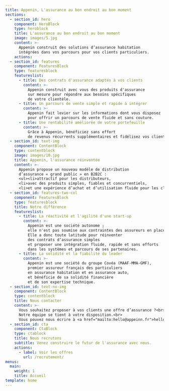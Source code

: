 ```yaml
---
title: Appenin, L'assurance au bon endroit au bon moment
sections:
  - section_id: hero
    component: HeroBlock
    type: heroblock
    title: L'assurance au bon endroit au bon moment
    image: images/5.jpg
    content: >-
      Appenin construit des solutions d’assurance habitation
      intégrées dans vos parcours pour vos clients particuliers.
    actions:
  - section_id: features
    component: FeaturesBlock
    type: featuresblock
    featureslist:
      - title: Des contrats d'assurance adaptés à vos clients
        content: >-
          Appenin construit avec vous des produits d'assurance
          sur mesure pour répondre aux besoins spécifiques
          de votre clientèle.
      - title: Un parcours de vente simple et rapide à intégrer
        content: >-
          Appenin fait levier sur les informations dont vous disposez
          pour offrir un parcours de vente fluide et sans couture.
      - title: Une rentabilité améliorée de votre portefeuille
        content: >-
          Grâce à Appenin, bénéficiez sans effort
          de revenus récurrents supplémentaires et fidélisez vos clients.
  - section_id: text-img
    component: ContentBlock
    type: contentblock
    image: images/10.jpg
    title: Appenin, l'assurance réinventée
    content: >-
      Appenin propose un nouveau modèle de distribution 
      d’assurance « grand public » en B2B2C :
      <ul><li>attractif pour les distributeurs,
      <li>avec des produits simples, fiables et concurrentiels,
      <li>et une expérience d’achat et d’utilisation fluide pour les clients.</ul>
  - section_id: features-two-col
    component: FeaturesBlock
    type: featuresblock
    title: Notre différence
    featureslist:
      - title: La réactivité et l'agilité d'une start-up
        content: >-
          Appenin est une société autonome ;
          elle n'est pas soumise aux contraintes des assureurs en place.
          Elle a donc toute latitude pour réinventer
          des contrats d’assurance simples
          et proposer une intégration fluide, rapide et sans efforts 
          dans les systèmes et parcours de ses partenaires.
      - title: La solidité et la fiabilité du leader
        content: >-
          Appenin est une société du groupe Covéa (MAAF-MMA-GMF),
          premier assureur français des particuliers 
          en assurance habitation et en assurance auto,
          et bénéficie de sa solidité financière
          et de son expertise technique.
  - section_id: text-no-img
    component: ContentBlock
    type: contentblock
    title: Nous contacter
    content: >-
      Vous souhaitez proposer à vos clients une offre d’assurance ?<br>
      Notre équipe se tient à votre disposition.<br>
      Vous pouvez nous écrire à <a href="mailto:hello@appeinn.fr">hello@appenin.fr</a>.
  - section_id: cta
    component: CtaBlock
    type: ctablock
    title: Nous recrutons
    subtitle: Venez construire le futur de l'assurance avec nous.
    actions:
      - label: Voir les offres
        url: /recrutement/
menus:
  main:
    weight: 1
    title: Accueil
template: home
---
```

